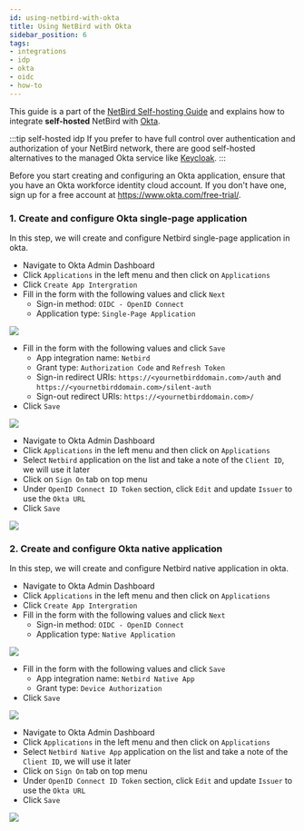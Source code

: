 ```yaml
---
id: using-netbird-with-okta
title: Using NetBird with Okta
sidebar_position: 6
tags:
- integrations
- idp
- okta
- oidc
- how-to
---
```


This guide is a part of the [NetBird Self-hosting Guide](/getting-started/self-hosting) and explains how to integrate 
**self-hosted** NetBird with [Okta](https://www.okta.com/).

:::tip self-hosted idp
If you prefer to have full control over authentication and authorization of your NetBird network, there are good
self-hosted alternatives to the managed Okta service like [Keycloak](/integrations/identity-providers/self-hosted/using-netbird-with-keycloak).
:::


Before you start creating and configuring an Okta application, ensure that you have an Okta workforce identity cloud account. If you don't have one, sign up for a free account at https://www.okta.com/free-trial/.

### 1. Create and configure Okta single-page application
In this step, we will create and configure Netbird single-page application in okta.
- Navigate to Okta Admin Dashboard
- Click `Applications` in the left menu and then click on `Applications`
- Click `Create App Intergration`
- Fill in the form with the following values and click `Next`
  - Sign-in method: `OIDC - OpenID Connect`
  - Application type: `Single-Page Application`

![](/img/integrations/identity-providers/self-hosted/okta-new-single-page-application.png)

- Fill in the form with the following values and click `Save`
    - App integration name: `Netbird`
    - Grant type: `Authorization Code` and `Refresh Token`
    - Sign-in redirect URIs: `https://<yournetbirddomain.com>/auth` and `https://<yournetbirddomain.com>/silent-auth`
    - Sign-out redirect URIs: `https://<yournetbirddomain.com>/`
- Click `Save`

![](/img/integrations/identity-providers/self-hosted/okta-single-page-application.png)

- Navigate to Okta Admin Dashboard
- Click `Applications` in the left menu and then click on `Applications`
- Select `Netbird` application on the list and take a note of the `Client ID`, we will use it later
- Click on `Sign On` tab on top menu
- Under `OpenID Connect ID Token` section, click `Edit` and update `Issuer`  to use the `Okta URL`
- Click `Save`

![](/img/integrations/identity-providers/self-hosted/okta-single-sign-on-configuration.png)

### 2. Create and configure Okta native application
In this step, we will create and configure Netbird native application in okta.
- Navigate to Okta Admin Dashboard
- Click `Applications` in the left menu and then click on `Applications`
- Click `Create App Intergration`
- Fill in the form with the following values and click `Next`
  - Sign-in method: `OIDC - OpenID Connect`
  - Application type: `Native Application`

![](/img/integrations/identity-providers/self-hosted/okta-new-native-application.png)


- Fill in the form with the following values and click `Save`
    - App integration name: `Netbird Native App`
    - Grant type: `Device Authorization`
- Click `Save`

![](/img/integrations/identity-providers/self-hosted/okta-native-application.png)

- Navigate to Okta Admin Dashboard
- Click `Applications` in the left menu and then click on `Applications`
- Select `Netbird Native App` application on the list and take a note of the `Client ID`, we will use it later
- Click on `Sign On` tab on top menu
- Under `OpenID Connect ID Token` section, click `Edit` and update `Issuer`  to use the `Okta URL`
- Click `Save`

![](/img/integrations/identity-providers/self-hosted/okta-native-sign-on-configuration.png)